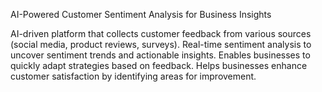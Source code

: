 AI-Powered Customer Sentiment Analysis for Business
Insights

AI-driven platform that collects customer feedback from various sources (social media, product reviews, surveys).
Real-time sentiment analysis to uncover sentiment trends and actionable insights.
Enables businesses to quickly adapt strategies based on feedback.
Helps businesses enhance customer satisfaction by identifying areas for improvement.
